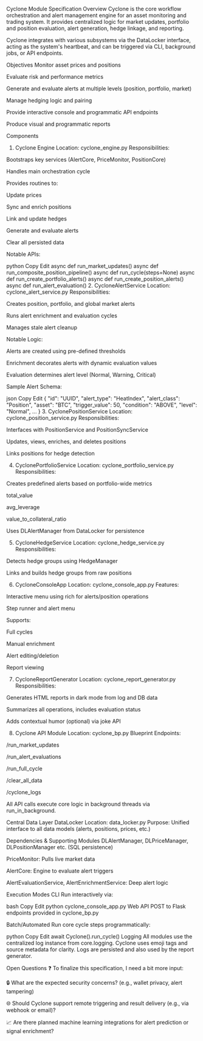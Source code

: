 Cyclone Module Specification
Overview
Cyclone is the core workflow orchestration and alert management engine for an asset monitoring and trading system. It provides centralized logic for market updates, portfolio and position evaluation, alert generation, hedge linkage, and reporting.

Cyclone integrates with various subsystems via the DataLocker interface, acting as the system's heartbeat, and can be triggered via CLI, background jobs, or API endpoints.

Objectives
Monitor asset prices and positions

Evaluate risk and performance metrics

Generate and evaluate alerts at multiple levels (position, portfolio, market)

Manage hedging logic and pairing

Provide interactive console and programmatic API endpoints

Produce visual and programmatic reports

Components
1. Cyclone Engine
Location: cyclone_engine.py
Responsibilities:

Bootstraps key services (AlertCore, PriceMonitor, PositionCore)

Handles main orchestration cycle

Provides routines to:

Update prices

Sync and enrich positions

Link and update hedges

Generate and evaluate alerts

Clear all persisted data

Notable APIs:

python
Copy
Edit
async def run_market_updates()
async def run_composite_position_pipeline()
async def run_cycle(steps=None)
async def run_create_portfolio_alerts()
async def run_create_position_alerts()
async def run_alert_evaluation()
2. CycloneAlertService
Location: cyclone_alert_service.py
Responsibilities:

Creates position, portfolio, and global market alerts

Runs alert enrichment and evaluation cycles

Manages stale alert cleanup

Notable Logic:

Alerts are created using pre-defined thresholds

Enrichment decorates alerts with dynamic evaluation values

Evaluation determines alert level (Normal, Warning, Critical)

Sample Alert Schema:

json
Copy
Edit
{
  "id": "UUID",
  "alert_type": "HeatIndex",
  "alert_class": "Position",
  "asset": "BTC",
  "trigger_value": 50,
  "condition": "ABOVE",
  "level": "Normal",
  ...
}
3. CyclonePositionService
Location: cyclone_position_service.py
Responsibilities:

Interfaces with PositionService and PositionSyncService

Updates, views, enriches, and deletes positions

Links positions for hedge detection

4. CyclonePortfolioService
Location: cyclone_portfolio_service.py
Responsibilities:

Creates predefined alerts based on portfolio-wide metrics

total_value

avg_leverage

value_to_collateral_ratio

Uses DLAlertManager from DataLocker for persistence

5. CycloneHedgeService
Location: cyclone_hedge_service.py
Responsibilities:

Detects hedge groups using HedgeManager

Links and builds hedge groups from raw positions

6. CycloneConsoleApp
Location: cyclone_console_app.py
Features:

Interactive menu using rich for alerts/position operations

Step runner and alert menu

Supports:

Full cycles

Manual enrichment

Alert editing/deletion

Report viewing

7. CycloneReportGenerator
Location: cyclone_report_generator.py
Responsibilities:

Generates HTML reports in dark mode from log and DB data

Summarizes all operations, includes evaluation status

Adds contextual humor (optional) via joke API

8. Cyclone API Module
Location: cyclone_bp.py
Blueprint Endpoints:

/run_market_updates

/run_alert_evaluations

/run_full_cycle

/clear_all_data

/cyclone_logs

All API calls execute core logic in background threads via run_in_background.

Central Data Layer
DataLocker
Location: data_locker.py
Purpose: Unified interface to all data models (alerts, positions, prices, etc.)

Dependencies & Supporting Modules
DLAlertManager, DLPriceManager, DLPositionManager etc. (SQL persistence)

PriceMonitor: Pulls live market data

AlertCore: Engine to evaluate alert triggers

AlertEvaluationService, AlertEnrichmentService: Deep alert logic

Execution Modes
CLI
Run interactively via:

bash
Copy
Edit
python cyclone_console_app.py
Web API
POST to Flask endpoints provided in cyclone_bp.py

Batch/Automated
Run core cycle steps programmatically:

python
Copy
Edit
await Cyclone().run_cycle()
Logging
All modules use the centralized log instance from core.logging. Cyclone uses emoji tags and source metadata for clarity. Logs are persisted and also used by the report generator.

Open Questions ❓
To finalize this specification, I need a bit more input:

🔒 What are the expected security concerns? (e.g., wallet privacy, alert tampering)

🌐 Should Cyclone support remote triggering and result delivery (e.g., via webhook or email)?

📈 Are there planned machine learning integrations for alert prediction or signal enrichment?